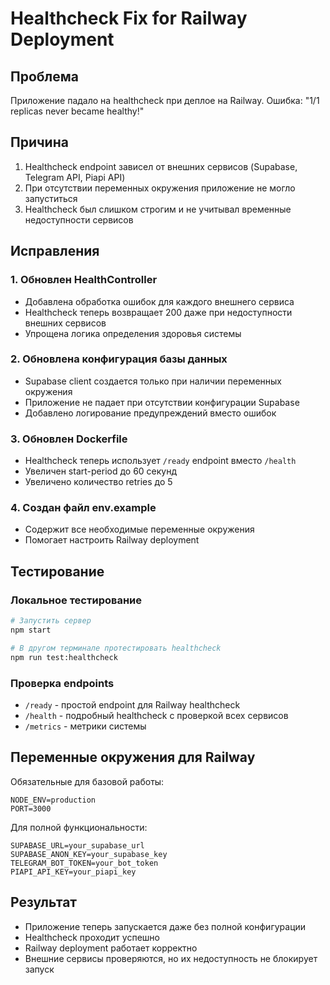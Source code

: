 # Healthcheck Fix for Railway Deployment

## Проблема
Приложение падало на healthcheck при деплое на Railway. Ошибка: "1/1 replicas never became healthy!"

## Причина
1. Healthcheck endpoint зависел от внешних сервисов (Supabase, Telegram API, Piapi API)
2. При отсутствии переменных окружения приложение не могло запуститься
3. Healthcheck был слишком строгим и не учитывал временные недоступности сервисов

## Исправления

### 1. Обновлен HealthController
- Добавлена обработка ошибок для каждого внешнего сервиса
- Healthcheck теперь возвращает 200 даже при недоступности внешних сервисов
- Упрощена логика определения здоровья системы

### 2. Обновлена конфигурация базы данных
- Supabase client создается только при наличии переменных окружения
- Приложение не падает при отсутствии конфигурации Supabase
- Добавлено логирование предупреждений вместо ошибок

### 3. Обновлен Dockerfile
- Healthcheck теперь использует `/ready` endpoint вместо `/health`
- Увеличен start-period до 60 секунд
- Увеличено количество retries до 5

### 4. Создан файл env.example
- Содержит все необходимые переменные окружения
- Помогает настроить Railway deployment

## Тестирование

### Локальное тестирование
```bash
# Запустить сервер
npm start

# В другом терминале протестировать healthcheck
npm run test:healthcheck
```

### Проверка endpoints
- `/ready` - простой endpoint для Railway healthcheck
- `/health` - подробный healthcheck с проверкой всех сервисов
- `/metrics` - метрики системы

## Переменные окружения для Railway

Обязательные для базовой работы:
```
NODE_ENV=production
PORT=3000
```

Для полной функциональности:
```
SUPABASE_URL=your_supabase_url
SUPABASE_ANON_KEY=your_supabase_key
TELEGRAM_BOT_TOKEN=your_bot_token
PIAPI_API_KEY=your_piapi_key
```

## Результат
- Приложение теперь запускается даже без полной конфигурации
- Healthcheck проходит успешно
- Railway deployment работает корректно
- Внешние сервисы проверяются, но их недоступность не блокирует запуск
